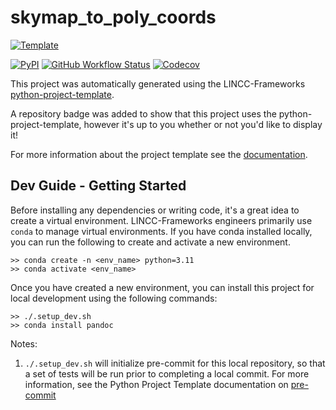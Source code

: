 
# skymap_to_poly_coords

[![Template](https://img.shields.io/badge/Template-LINCC%20Frameworks%20Python%20Project%20Template-brightgreen)](https://lincc-ppt.readthedocs.io/en/latest/)

[![PyPI](https://img.shields.io/pypi/v/skymap_to_poly_coords?color=blue&logo=pypi&logoColor=white)](https://pypi.org/project/skymap_to_poly_coords/)
[![GitHub Workflow Status](https://img.shields.io/github/actions/workflow/status/lincc-frameworks/skymap_to_poly_coords/smoke-test.yml)](https://github.com/lincc-frameworks/skymap_to_poly_coords/actions/workflows/smoke-test.yml)
[![Codecov](https://codecov.io/gh/lincc-frameworks/skymap_to_poly_coords/branch/main/graph/badge.svg)](https://codecov.io/gh/lincc-frameworks/skymap_to_poly_coords)

This project was automatically generated using the LINCC-Frameworks 
[python-project-template](https://github.com/lincc-frameworks/python-project-template).

A repository badge was added to show that this project uses the python-project-template, however it's up to
you whether or not you'd like to display it!

For more information about the project template see the 
[documentation](https://lincc-ppt.readthedocs.io/en/latest/).

## Dev Guide - Getting Started

Before installing any dependencies or writing code, it's a great idea to create a
virtual environment. LINCC-Frameworks engineers primarily use `conda` to manage virtual
environments. If you have conda installed locally, you can run the following to
create and activate a new environment.

```
>> conda create -n <env_name> python=3.11
>> conda activate <env_name>
```

Once you have created a new environment, you can install this project for local
development using the following commands:

```
>> ./.setup_dev.sh
>> conda install pandoc
```

Notes:
1. `./.setup_dev.sh` will initialize pre-commit for this local repository, so
   that a set of tests will be run prior to completing a local commit. For more
   information, see the Python Project Template documentation on 
   [pre-commit](https://lincc-ppt.readthedocs.io/en/latest/practices/precommit.html)
